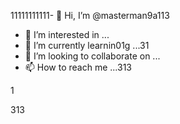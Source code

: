 11111111111- 👋 Hi, I’m @masterman9a113
- 👀 I’m interested in ...
- 🌱 I’m currently learnin01g ...31
- 💞️ I’m looking to collaborate on ...
- 📫 How to reach me ...313

<!---13
masterman9a113/masterman9a113 is a ✨ special ✨ repository because its `README.md` (this file) appears on your GitHub profile.
You can click the Preview link to take a look at your changes.
--->1
313 
